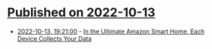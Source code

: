 # [Published on 2022-10-13](index.md)

* [2022-10-13, 19:21:00](https://yro.slashdot.org/story/22/10/13/1144225/in-the-ultimate-amazon-smart-home-each-device-collects-your-data?utm_source=rss1.0mainlinkanon&utm_medium=feed) - [In the Ultimate Amazon Smart Home, Each Device Collects Your Data](https://yro.slashdot.org/story/22/10/13/1144225/in-the-ultimate-amazon-smart-home-each-device-collects-your-data?utm_source=rss1.0mainlinkanon&utm_medium=feed)
